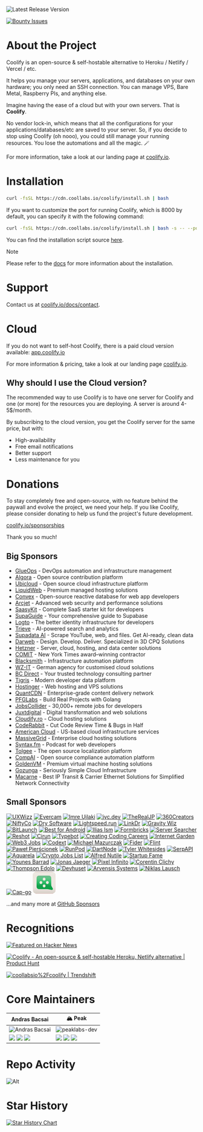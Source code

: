 ![Latest Release Version](https://img.shields.io/badge/dynamic/json?labelColor=grey&color=6366f1&label=Latest_released_version&url=https%3A%2F%2Fcdn.coollabs.io%2Fcoolify%2Fversions.json&query=coolify.v4.version&style=for-the-badge
)

[![Bounty Issues](https://img.shields.io/static/v1?labelColor=grey&color=6366f1&label=Algora&message=%F0%9F%92%8E+Bounty+issues&style=for-the-badge)](https://console.algora.io/org/coollabsio/bounties/new)

# About the Project

Coolify is an open-source & self-hostable alternative to Heroku / Netlify / Vercel / etc.

It helps you manage your servers, applications, and databases on your own hardware; you only need an SSH connection. You can manage VPS, Bare Metal, Raspberry PIs, and anything else.

Imagine having the ease of a cloud but with your own servers. That is **Coolify**.

No vendor lock-in, which means that all the configurations for your applications/databases/etc are saved to your server. So, if you decide to stop using Coolify (oh nooo), you could still manage your running resources. You lose the automations and all the magic. 🪄️

For more information, take a look at our landing page at [coolify.io](https://coolify.io).

# Installation

```bash
curl -fsSL https://cdn.coollabs.io/coolify/install.sh | bash
```
If you want to customize the port for running Coolify, which is 8000 by default, you can specify it with the following command:
```bash
curl -fsSL https://cdn.coollabs.io/coolify/install.sh | bash -s -- --port {{PORT_NUMBER}}
```
You can find the installation script source [here](./scripts/install.sh).

> [!NOTE]
> Please refer to the [docs](https://coolify.io/docs/installation) for more information about the installation.

# Support

Contact us at [coolify.io/docs/contact](https://coolify.io/docs/contact).

# Cloud

If you do not want to self-host Coolify, there is a paid cloud version available: [app.coolify.io](https://app.coolify.io)

For more information & pricing, take a look at our landing page [coolify.io](https://coolify.io).

## Why should I use the Cloud version?
The recommended way to use Coolify is to have one server for Coolify and one (or more) for the resources you are deploying. A server is around 4-5$/month.

By subscribing to the cloud version, you get the Coolify server for the same price, but with:
- High-availability
- Free email notifications
- Better support
- Less maintenance for you

# Donations
To stay completely free and open-source, with no feature behind the paywall and evolve the project, we need your help. If you like Coolify, please consider donating to help us fund the project's future development.

[coolify.io/sponsorships](https://coolify.io/sponsorships)

Thank you so much!

## Big Sponsors

* [GlueOps](https://www.glueops.dev?ref=coolify.io) - DevOps automation and infrastructure management
* [Algora](https://algora.io?ref=coolify.io) - Open source contribution platform
* [Ubicloud](https://www.ubicloud.com?ref=coolify.io) - Open source cloud infrastructure platform
* [LiquidWeb](https://liquidweb.com?ref=coolify.io) - Premium managed hosting solutions
* [Convex](https://convex.link/coolify.io) - Open-source reactive database for web app developers
* [Arcjet](https://arcjet.com?ref=coolify.io) - Advanced web security and performance solutions
* [SaasyKit](https://saasykit.com?ref=coolify.io) - Complete SaaS starter kit for developers
* [SupaGuide](https://supa.guide?ref=coolify.io) - Your comprehensive guide to Supabase
* [Logto](https://logto.io?ref=coolify.io) - The better identity infrastructure for developers
* [Trieve](https://trieve.ai?ref=coolify.io) - AI-powered search and analytics
* [Supadata AI](https://supadata.ai/?ref=coolify.io) - Scrape YouTube, web, and files. Get AI-ready, clean data
* [Darweb](https://darweb.nl/?ref=coolify.io) - Design. Develop. Deliver. Specialized in 3D CPQ Solutions
* [Hetzner](http://htznr.li/CoolifyXHetzner) - Server, cloud, hosting, and data center solutions
* [COMIT](https://comit.international?ref=coolify.io) - New York Times award–winning contractor
* [Blacksmith](https://blacksmith.sh?ref=coolify.io) - Infrastructure automation platform
* [WZ-IT](https://wz-it.com/?ref=coolify.io) - German agency for customised cloud solutions
* [BC Direct](https://bc.direct?ref=coolify.io) - Your trusted technology consulting partner
* [Tigris](https://www.tigrisdata.com?ref=coolify.io) - Modern developer data platform
* [Hostinger](https://www.hostinger.com/vps/coolify-hosting?ref=coolify.io) - Web hosting and VPS solutions
* [QuantCDN](https://www.quantcdn.io?ref=coolify.io) - Enterprise-grade content delivery network
* [PFGLabs](https://pfglabs.com?ref=coolify.io) - Build Real Projects with Golang
* [JobsCollider](https://jobscollider.com/remote-jobs?ref=coolify.io) - 30,000+ remote jobs for developers
* [Juxtdigital](https://juxtdigital.com?ref=coolify.io) - Digital transformation and web solutions
* [Cloudify.ro](https://cloudify.ro?ref=coolify.io) - Cloud hosting solutions
* [CodeRabbit](https://coderabbit.ai?ref=coolify.io) - Cut Code Review Time & Bugs in Half
* [American Cloud](https://americancloud.com?ref=coolify.io) - US-based cloud infrastructure services
* [MassiveGrid](https://massivegrid.com?ref=coolify.io) - Enterprise cloud hosting solutions
* [Syntax.fm](https://syntax.fm?ref=coolify.io) - Podcast for web developers
* [Tolgee](https://tolgee.io?ref=coolify.io) - The open source localization platform
* [CompAI](https://www.trycomp.ai?ref=coolify.io) - Open source compliance automation platform
* [GoldenVM](https://billing.goldenvm.com?ref=coolify.io) - Premium virtual machine hosting solutions
* [Gozunga](https://gozunga.com?ref=coolify.io) - Seriously Simple Cloud Infrastructure
* [Macarne](https://macarne.com?ref=coolify.io) - Best IP Transit & Carrier Ethernet Solutions for Simplified Network Connectivity

## Small Sponsors

<a href="https://www.uxwizz.com/?utm_source=coolify.io"><img width="60px" alt="UXWizz" src="https://github.com/UXWizz.png"/></a>
<a href="https://evercam.io/?utm_source=coolify.io"><img width="60px" alt="Evercam" src="https://github.com/evercam.png"/></a>
<a href="https://github.com/iujlaki"><img width="60px" alt="Imre Ujlaki" src="https://github.com/iujlaki.png"/></a>
<a href="https://bsky.app/profile/jyc.dev"><img width="60px" alt="jyc.dev" src="https://github.com/jycouet.png"/></a>
<a href="https://github.com/therealjp?utm_source=coolify.io"><img width="60px" alt="TheRealJP" src="https://github.com/therealjp.png"/></a>
<a href="https://360creators.com/?utm_source=coolify.io"><img width="60px" alt="360Creators" src="https://opencollective-production.s3.us-west-1.amazonaws.com/account-avatar/503e0953-bff7-4296-b4cc-5e36d40eecc0/icon-360creators.png"/></a>
<a href="https://github.com/aniftyco"><img width="60px" alt="NiftyCo" src="https://github.com/aniftyco.png"/></a>
<a href="https://dry.software/?utm_source=coolify.io"><img width="60px" alt="Dry Software" src="https://github.com/dry-software.png"/></a>
<a href="https://lightspeed.run/?utm_source=coolify.io"><img width="60px" alt="Lightspeed.run" src="https://github.com/lightspeedrun.png"/></a>
<a href="https://linkdr.com?utm_source=coolify.io"><img width="60px" alt="LinkDr" src="https://github.com/LLM-Inc.png"/></a>
<a href="http://gravitywiz.com/?utm_source=coolify.io"><img width="60px" alt="Gravity Wiz" src="https://github.com/gravitywiz.png"/></a>
<a href="https://bitlaunch.io/?utm_source=coolify.io"><img width="60px" alt="BitLaunch" src="https://github.com/bitlaunchio.png"/></a>
<a href="https://bestforandroid.com/?utm_source=coolify.io"><img width="60px" alt="Best for Android" src="https://github.com/bestforandroid.png"/></a>
<a href="https://il.ly/?utm_source=coolify.io"><img width="60px" alt="Ilias Ism" src="https://github.com/Illyism.png"/></a>
<a href="https://formbricks.com/?utm_source=coolify.io"><img width="60px" alt="Formbricks" src="https://github.com/formbricks.png"/></a>
<a href="https://www.serversearcher.com/"><img width="60px" alt="Server Searcher" src="https://github.com/serversearcher.png"/></a>
<a href="https://www.reshot.ai/?utm_source=coolify.io"><img width="60px" alt="Reshot" src="https://coolify.io/images/reshotai.png"/></a>
<a href="https://cirun.io/?utm_source=coolify.io"><img width="60px" alt="Cirun" src="https://coolify.io/images/cirun-logo.png"/></a>
<a href="https://typebot.io/?utm_source=coolify.io"><img width="60px" alt="Typebot" src="https://cdn.bsky.app/img/avatar/plain/did:plc:gwxcta3pccyim4z5vuultdqx/bafkreig23hci7e2qpdxicsshnuzujbcbcgmydxhbybkewszdezhdodv42m@jpeg"/></a>
<a href="https://cccareers.org/?utm_source=coolify.io"><img width="60px" alt="Creating Coding Careers" src="https://github.com/cccareers.png"/></a>
<a href="https://internetgarden.co/?utm_source=coolify.io"><img width="60px" alt="Internet Garden" src="https://coolify.io/images/internetgarden.ico"/></a>
<a href="https://web3.career/?utm_source=coolify.io"><img width="60px" alt="Web3 Jobs" src="https://coolify.io/images/web3jobs.png"/></a>
<a href="https://codext.link/coolify-io?utm_source=coolify.io"><img width="60px" alt="Codext" src="https://coolify.io/images/codext.jpg"/></a>
<a href="https://github.com/monocursive"><img width="60px" alt="Michael Mazurczak" src="https://github.com/monocursive.png"/></a>
<a href="https://fider.io/?utm_source=coolify.io"><img width="60px" alt="Fider" src="https://github.com/getfider.png"/></a>
<a href="https://www.flint.sh/en/home?utm_source=coolify.io"><img width="60px" alt="Flint" src="https://github.com/Flint-company.png"/></a>
<a href="https://github.com/urtho"><img width="60px" alt="Paweł Pierścionek" src="https://github.com/urtho.png"/></a>
<a href="https://www.runpod.io/?utm_source=coolify.io"><img width="60px" alt="RunPod" src="https://coolify.io/images/runpod.svg"/></a>
<a href="https://dartnode.com/?utm_source=coolify.io"><img width="60px" alt="DartNode" src="https://github.com/dartnode.png"/></a>
<a href="https://github.com/whitesidest"><img width="60px" alt="Tyler Whitesides" src="https://avatars.githubusercontent.com/u/12365916?s=52&v=4"/></a>
<a href="https://serpapi.com/?utm_source=coolify.io"><img width="60px" alt="SerpAPI" src="https://github.com/serpapi.png"/></a>
<a href="https://aquarela.io"><img width="60px" alt="Aquarela" src="https://github.com/aquarela-io.png"/></a>
<a href="https://cryptojobslist.com/?utm_source=coolify.io"><img width="60px" alt="Crypto Jobs List" src="https://github.com/cryptojobslist.png"/></a>
<a href="https://www.youtube.com/@AlfredNutile?utm_source=coolify.io"><img width="60px" alt="Alfred Nutile" src="https://github.com/alnutile.png"/></a>
<a href="https://startupfa.me?utm_source=coolify.io"><img width="60px" alt="Startup Fame" src="https://github.com/startupfame.png"/></a>
<a href="https://barrad.me/?utm_source=coolify.io"><img width="60px" alt="Younes Barrad" src="https://github.com/Flowko.png"/></a>
<a href="https://jonasjaeger.com?utm_source=coolify.io"><img width="60px" alt="Jonas Jaeger" src="https://github.com/toxin20.png"/></a>
<a href="https://pixel.ao/?utm_source=coolify.io"><img width="60px" alt="Pixel Infinito" src="https://github.com/pixelinfinito.png"/></a>
<a href="https://github.com/corentinclichy"><img width="60px" alt="Corentin Clichy" src="https://github.com/corentinclichy.png"/></a>
<a href="https://x.com/mrsmith9ja?utm_source=coolify.io"><img width="60px" alt="Thompson Edolo" src="https://github.com/verygreenboi.png"/></a>
<a href="https://devhuset.no?utm_source=coolify.io"><img width="60px" alt="Devhuset" src="https://github.com/devhuset.png"/></a>
<a href="https://arvensis.systems/?utm_source=coolify.io"><img width="60px" alt="Arvensis Systems" src="https://coolify.io/images/arvensis.png"/></a>
<a href="https://github.com/Niki2k1"><img width="60px" alt="Niklas Lausch" src="https://github.com/Niki2k1.png"/></a>
<a href="https://capgo.app/?utm_source=coolify.io"><img width="60px" alt="Cap-go" src="https://github.com/cap-go.png"/></a>
<a href="https://interviewpal.com/?utm_source=coolify.io"><img width="60px" alt="InterviewPal" src="/public/svgs/interviewpal.svg"/></a>


...and many more at [GitHub Sponsors](https://github.com/sponsors/coollabsio)

# Recognitions

<p>
<a href="https://news.ycombinator.com/item?id=26624341">
  <img
    style="width: 250px; height: 54px;" width="250" height="54"
    alt="Featured on Hacker News"
    src="https://hackernews-badge.vercel.app/api?id=26624341"
  />
</a>
</p>

<a href="https://www.producthunt.com/posts/coolify?ref=badge-featured&utm_medium=badge&utm_souce=badge-coolify" target="_blank"><img src="https://api.producthunt.com/widgets/embed-image/v1/featured.svg?post_id=338273&theme=light" alt="Coolify - An&#0032;open&#0045;source&#0032;&#0038;&#0032;self&#0045;hostable&#0032;Heroku&#0044;&#0032;Netlify&#0032;alternative | Product Hunt" style="width: 250px; height: 54px;" width="250" height="54" /></a>

<a href="https://trendshift.io/repositories/634" target="_blank"><img src="https://trendshift.io/api/badge/repositories/634" alt="coollabsio%2Fcoolify | Trendshift" style="width: 250px; height: 55px;" width="250" height="55"/></a>

# Core Maintainers

| Andras Bacsai | 🏔️ Peak |
|------------|------------|
| <img src="https://github.com/andrasbacsai.png" width="200px" alt="Andras Bacsai" /> | <img src="https://github.com/peaklabs-dev.png" width="200px" alt="peaklabs-dev" /> |
| <a href="https://github.com/andrasbacsai"><img src="https://api.iconify.design/devicon:github.svg" width="25px"></a> <a href="https://x.com/heyandras"><img src="https://api.iconify.design/devicon:twitter.svg" width="25px"></a> <a href="https://bsky.app/profile/heyandras.dev"><img src="https://api.iconify.design/simple-icons:bluesky.svg" width="25px"></a> | <a href="https://github.com/peaklabs-dev"><img src="https://api.iconify.design/devicon:github.svg" width="25px"></a> <a href="https://x.com/peaklabs_dev"><img src="https://api.iconify.design/devicon:twitter.svg" width="25px"></a> <a href="https://bsky.app/profile/peaklabs.dev"><img src="https://api.iconify.design/simple-icons:bluesky.svg" width="25px"></a> |

# Repo Activity

![Alt](https://repobeats.axiom.co/api/embed/eab1c8066f9c59d0ad37b76c23ebb5ccac4278ae.svg "Repobeats analytics image")

# Star History

[![Star History Chart](https://api.star-history.com/svg?repos=coollabsio/coolify&type=Date)](https://star-history.com/#coollabsio/coolify&Date)
